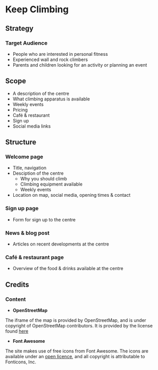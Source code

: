 # Keep Climbing

## Strategy

### Target Audience

* People who are interested in personal fitness
* Experienced wall and rock climbers
* Parents and children looking for an activity or planning an event

## Scope

* A description of the centre
* What climbing apparatus is available
* Weekly events
* Pricing
* Café & restaurant
* Sign up
* Social media links

## Structure

### Welcome page

* Title, navigation
* Desciption of the centre
  * Why you should climb
  * Climbing equipment available
  * Weekly events
* Location on map, social media, opening times & contact

### Sign up page

* Form for sign up to the centre

### News & blog post

* Articles on recent developments at the centre

### Café & restaurant page

* Overview of the food & drinks available at the centre

## Credits

### Content

- __OpenStreetMap__

The iframe of the map is provided by OpenStreetMap,
and is under copyright of OpenStreetMap contributors.
It is provided by the license found
[here](https://www.openstreetmap.org/copyright)

- __Font Awesome__

The site makes use of free icons from Font Awesome.
The icons are available under an
[open licence](https://fontawesome.com/license/free),
and all copyright is attributable to Fonticons, Inc.

